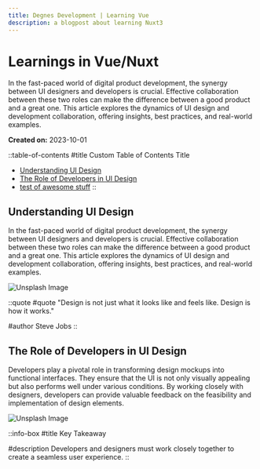 ```yaml
---
title: Degnes Development | Learning Vue
description: a blogpost about learning Nuxt3
---
```


# Learnings in Vue/Nuxt

In the fast-paced world of digital product development, the synergy between UI designers and developers is crucial. Effective collaboration between these two roles can make the difference between a good product and a great one. This article explores the dynamics of UI design and development collaboration, offering insights, best practices, and real-world examples.

**Created on:** 2023-10-01

::table-of-contents
#title
Custom Table of Contents Title

- [Understanding UI Design](#understanding-ui-design)
- [The Role of Developers in UI Design](#the-role-of-developers-in-ui-design)
- [test of awesome stuff](/)
::

## Understanding UI Design

In the fast-paced world of digital product development, the synergy between UI designers and developers is crucial. Effective collaboration between these two roles can make the difference between a good product and a great one. This article explores the dynamics of UI design and development collaboration, offering insights, best practices, and real-world examples.

![Unsplash Image](https://source.unsplash.com/random/800x600)

::quote
#quote
"Design is not just what it looks like and feels like. Design is how it works."

#author
Steve Jobs
::

## The Role of Developers in UI Design

Developers play a pivotal role in transforming design mockups into functional interfaces. They ensure that the UI is not only visually appealing but also performs well under various conditions. By working closely with designers, developers can provide valuable feedback on the feasibility and implementation of design elements.

![Unsplash Image](https://source.unsplash.com/random/800x600)

::info-box
#title
Key Takeaway

#description
Developers and designers must work closely together to create a seamless user experience.
::
